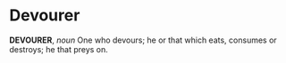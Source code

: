# Devourer

**DEVOURER**, _noun_ One who devours; he or that which eats, consumes or destroys; he that preys on.